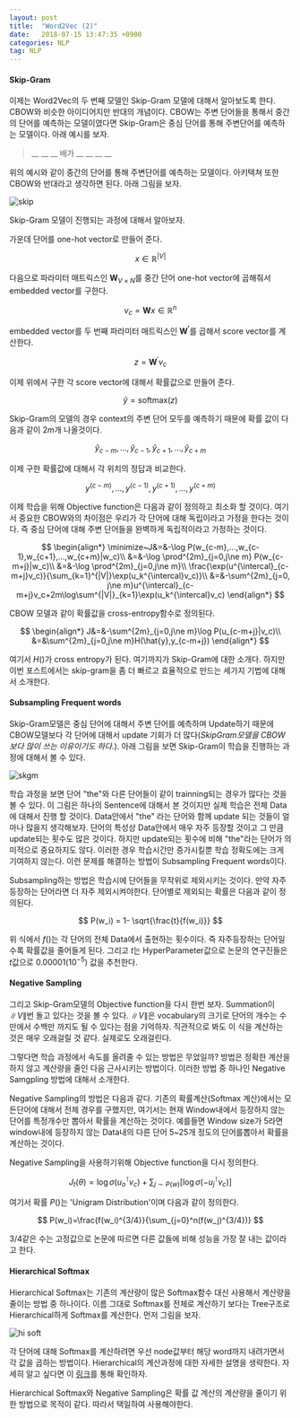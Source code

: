 ```yaml
---
layout: post
title:  "Word2Vec (2)"
date:   2018-07-15 13:47:35 +0900
categories: NLP
tag: NLP
---
```


#### Skip-Gram

이제는 Word2Vec의 두 번째 모델인 Skip-Gram 모델에 대해서 알아보도록 한다. CBOW와 비슷한 아이디어지만 반대의 개념이다. CBOW는 주변 단어들을 통해서 중간의 단어를 예측하는 모델이였다면 Skip-Gram은 중심 단어를 통해 주변단어를 예측하는 모델이다. 아래 예시를 보자.

> \_\_ \_\_ \_\_ 배가 \_\_ \_\_ \_\_ \_\_

위의 예시와 같이 중간의 단어를 통해 주변단어를 예측하는 모델이다. 아키텍쳐 또한 CBOW와 반대라고 생각하면 된다. 아래 그림을 보자.

![skip](https://i.imgur.com/c4sUimp.png)

Skip-Gram 모델이 진행되는 과정에 대해서 알아보자.

가운데 단어를 one-hot vector로 만들어 준다.

$$
x\in\mathbb{R}^{|V|}
$$

다음으로 파라미터 매트릭스인 $\mathbf{W}_{V\times N}$를 중간 단어 one-hot vector에 곱해줘서 embedded vector를 구한다.

$$
v_c=\mathbf{W}x\in\mathbb{R}^n
$$

embedded vector를 두 번째 파라미터 매트릭스인 $\mathbf{W^{\prime}}$를 곱해서 score vector를 계산한다.

$$
z=\mathbf{W}^{\prime}v_c
$$

이제 위에서 구한 각 score vector에 대해서 확률값으로 만들어 준다.

$$
\hat{y}=\text{softmax}(z)
$$

Skip-Gram의 모델의 경우 context의 주변 단어 모두를 예측하기 때문에 확률 값이 다음과 같이 $2m$개 나올것이다.

$$
\hat{y}_{c-m}, ..., \hat{y}_{c-1},\hat{y}_{c+1},...,\hat{y}_{c+m}
$$

이제 구한 확률값에 대해서 각 위치의 정답과 비교한다.

$$
y^{(c-m)},...,y^{(c-1)},y^{(c+1)},...,y^{(c+m)}
$$

이제 학습을 위해 Objective function은 다음과 같이 정의하고 최소화 할 것이다.
여기서 중요한 CBOW와의 차이점은 우리가 각 단어에 대해 독립이라고 가정을 한다는 것이다. 즉 중심 단어에 대해 주변 단어들을 완벽하게 독립적이라고 가정하는 것이다.

$$
\begin{align*}
\minimize~J&=&-\log P(w_{c-m},...,w_{c-1},w_{c+1},...,w_{c+m}|w_c)\\
&=&-\log \prod^{2m}_{j=0,j\ne m} P(w_{c-m+j}|w_c)\\
&=&-\log \prod^{2m}_{j=0,j\ne m}\\ \frac{\exp(u^{\intercal}_{c-m+j}v_c)}{\sum_{k=1}^{|V|}\exp(u_k^{\intercal}v_c)}\\
&=&-\sum^{2m}_{j=0, j\ne m}u^{\intercal}_{c-m+j}v_c+2m\log\sum^{|V|}_{k=1}\exp(u_k^{\intercal}v_c)
\end{align*}
$$

CBOW 모델과 같이 확률값을 cross-entropy함수로 정의된다.

$$
\begin{align*}
J&=&-\sum^{2m}_{j=0,j\ne m}\log P(u_{c-m+j}|v_c)\\
&=&\sum^{2m}_{j=0,j\ne m}H(\hat{y},y_{c-m+j})
\end{align*}
$$

여기서 $H()$가 cross entropy가 된다.
여기까지가 Skip-Gram에 대한 소개다. 하지만 이번 포스트에서는 skip-gram을 좀 더 빠르고 효율적으로 만드는 세가지 기법에 대해서 소개한다.

#### Subsampling Frequent words

Skip-Gram모델은 중심 단어에 대해서 주변 단어를 예측하며 Update하기 때문에 CBOW모델보다 각 단어에 대해서 update 기회가 더 많다(*SkipGram모델을 CBOW보다 많이 쓰는 이유이기도 하다.*). 아래 그림을 보면 Skip-Gram이 학습을 진행하는 과정에 대해서 볼 수 있다.

![skgm](http://mccormickml.com/assets/word2vec/training_data.png)

학습 과정을 보면 단어 "the"와 다른 단어들이 같이 trainning되는 경우가 많다는 것을 볼 수 있다. 이 그림은 하나의 Sentence에 대해서 본 것이지만 실제 학습은 전체 Data에 대해서 진행 할 것이다. Data안에서 "the" 라는 단어와 함께 update 되는 것들이 얼마나 많을지 생각해보자. 단어의 특성상 Data안에서 매우 자주 등장할 것이고 그 만큼 update되는 횟수도 많은 것이다. 하지만 update되는 횟수에 비해 "the"라는 단어가 의미적으로 중요하지도 않다. 이러한 경우 학습시간만 증가시킬뿐 학습 정확도에는 크게 기여하지 않는다. 이런 문제를 해결하는 방법이 Subsampling Frequent words이다.

Subsampling하는 방법은 학습시에 단어들을 무작위로 제외시키는 것이다. 만약 자주 등장하는 단어라면 더 자주 제외시켜야한다. 단어별로 제외되는 확률은 다음과 같이 정의된다.

$$
P(w_i) = 1- \sqrt{\frac{t}{f(w_i)}}
$$

위 식에서 $f()$는 각 단어의 전체 Data에서 출현하는 횟수이다. 즉 자주등장하는 단어일수록 확률값을 줄어들게 된다. 그리고 $t$는 HyperParameter값으로 논문의 연구진들은 $t$값으로 $0.00001(10^{-5})$ 값을 추천한다.

#### Negative Sampling

그리고 Skip-Gram모델의 Objective function을 다시 한번 보자. Summation이 $\|V\|$번 돌고 있다는 것을 볼 수 있다. $\|V\|$은 vocabulary의 크기로 단어의 개수는 수만에서 수백만 까지도 될 수 있다는 점을 기억하자. 직관적으로 봐도 이 식을 계산하는 것은 매우 오래걸릴 것 같다. 실제로도 오래걸린다.

그렇다면 학습 과정에서 속도를 올려줄 수 있는 방법은 무었일까?
방법은 정확한 계산을 하지 않고 계산량을 줄인 다음 근사시키는 방법이다. 이러한 방법 중 하나인 Negative Samgpling 방법에 대해서 소개한다.

Negative Sampling의 방법은 다음과 같다. 기존의 확률계산(Softmax 계산)에서는 모든단어에 대해서 전체 경우를 구했지만, 여기서는 현재 Window내에서 등장하지 않는단어를 특정개수만 뽑아서 확률을 계산하는 것이다. 예를들면 Window size가 5라면 window내에 등장하지 않는 Data내의 다른 단어 5~25개 정도의 단어를뽑아서 확률을 계산하는 것이다.

Negative Sampling을 사용하기위해 Objective function을 다시 정의한다.

$$
J_t(\theta)=\log\sigma(u_o^\intercal v_c)+\sum_{j\sim P(w)}[\log\sigma(-u_j^\intercal v_c)]
$$

여기서 확률 $P()$는 'Unigram Distribution'이며 다음과 같이 정의한다.

$$
P(w_i)=\frac{f(w_i)^{3/4}}{\sum_{j=0}^n(f(w_j)^{3/4})}
$$

3/4같은 수는 고정값으로 논문에 따르면 다른 값들에 비해 성능을 가장 잘 내는 값이라고 한다.

#### Hierarchical Softmax

Hierarchical Softmax는 기존의 계산량이 많은 Softmax함수 대신 사용해서 계산량을 줄이는 방법 중 하나이다. 이름 그대로 Softmax를 전체로 계산하기 보다는 Tree구조로 Hierarchical하게 Softmax를 계산한다. 먼저 그림을 보자.

![hi soft](https://shuuki4.files.wordpress.com/2016/01/hsexample.png)

각 단어에 대해 Softmax를 계산하려면 우선 node값부터 해당 word까지 내려가면서 각 값을 곱하는 방법이다. Hierarchical의 계산과정에 대한 자세한 설명을 생략한다. 자세히 알고 싶다면 이 [링크](http://building-babylon.net/2017/08/01/hierarchical-softmax/)를 통해 확인하자.

Hierarchical Softmax와 Negative Sampling은 확률 값 계산의 계산량을 줄이기 위한 방법으로 목적이 같다. 따라서 택일하여 사용해야한다.
